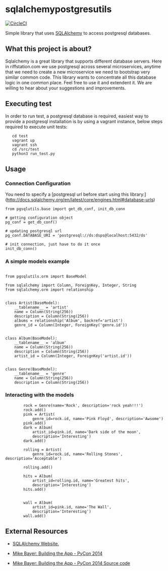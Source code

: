 # sqlalchemypostgresutils

[![CircleCI](https://circleci.com/gh/Riffstation/sqlalchemypostgresutils.svg?style=svg)](https://circleci.com/gh/Riffstation/sqlalchemypostgresutils)

Simple library that uses  [SQLAlchemy](http://www.sqlalchemy.org/) to access postgresql databases.

## What this project is about?

Sqlalchemy is a great library that supports different database servers. Here in riffstation.com
we use postgresql across several microservices, anytime that we need to create a new microservice
we need to bootstrap very similar common code.
This library wants to concentrate all this database logic  in one common place. Feel free to use it and
extendent it. We are willing to hear about your suggestions and improvements.


## Executing test

In order to run test, a postgresql database is required, easiest way to provide a postgresql installation
is by using a vagrant instance, below steps required to execute unit tests:

```
   cd test
   vagrant up
   vagrant ssh
   cd /src/test
   python3 run_test.py
```

## Usage


### Connection Configuration

You need to specify  a [postgresql url before start using this library:] (http://docs.sqlalchemy.org/en/latest/core/engines.html#database-urls)

```
from pgsqlutils.base import get_db_conf, init_db_conn

# getting configuration object
pg_conf = get_db_conf()

# updating postgresql url
pg_conf.DATABASE_URI = 'postgresql://ds:dsps@localhost:5432/ds'

# init connection, just have to do it once
init_db_conn()
```

### A simple models example

```

from pgsqlutils.orm import BaseModel

from sqlalchemy import Column, ForeignKey, Integer, String
from sqlalchemy.orm import relationship


class Artist(BaseModel):
    __tablename__ = 'artist'
    name = Column(String(256))
    description = Column(String(256))
    albums = relationship('Album', backref='artist')
    genre_id = Column(Integer, ForeignKey('genre.id'))


class Album(BaseModel):
    __tablename__ = 'album'
    name = Column(String(256))
    description = Column(String(256))
    artist_id = Column(Integer, ForeignKey('artist.id'))


class Genre(BaseModel):
    __tablename__ = 'genre'
    name = Column(String(256))
    description = Column(String(256))

```


### Interacting with the models

```
        rock = Genre(name='Rock', description='rock yeah!!!')
        rock.add()
        pink = Artist(
            genre_id=rock.id, name='Pink Floyd', description='Awsome')
        pink.add()
        dark = Album(
            artist_id=pink.id, name='Dark side of the moon',
            description='Interesting')
        dark.add()

        rolling = Artist(
            genre_id=rock.id, name='Rolling Stones', description='Acceptable')

        rolling.add()

        hits = Album(
            artist_id=rolling.id, name='Greatest hits',
            description='Interesting')
        hits.add()


        wall = Album(
            artist_id=pink.id, name='The Wall',
            description='Interesting')
        wall.add()
```



## External Resources

* [SQLAlchemy Website.](http://www.sqlalchemy.org/)

* [Mike Bayer: Building the App - PyCon 2014](https://www.youtube.com/watch?v=5SSC6nU314c)

* [Mike Bayer: Building the App - PyCon 2014 Source code](https://bitbucket.org/zzzeek/pycon2014_atmcraft)
